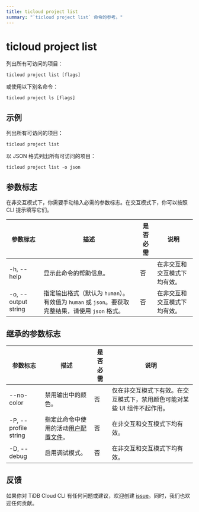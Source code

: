 ```yaml
---
title: ticloud project list
summary: "`ticloud project list` 命令的参考。"
---
```


# ticloud project list

列出所有可访问的项目：

```shell
ticloud project list [flags]
```

或使用以下别名命令：

```shell
ticloud project ls [flags]
```

## 示例

列出所有可访问的项目：

```shell
ticloud project list
```

以 JSON 格式列出所有可访问的项目：

```shell
ticloud project list -o json
```

## 参数标志

在非交互模式下，你需要手动输入必需的参数标志。在交互模式下，你可以按照 CLI 提示填写它们。

| 参数标志             | 描述                                                                                                | 是否必需 | 说明                                                 |
|---------------------|-----------------------------------------------------------------------------------------------------|----------|------------------------------------------------------|
| -h, --help          | 显示此命令的帮助信息。                                                                               | 否       | 在非交互和交互模式下均有效。                         |
| -o, --output string | 指定输出格式（默认为 `human`）。有效值为 `human` 或 `json`。要获取完整结果，请使用 `json` 格式。    | 否       | 在非交互和交互模式下均有效。                         |

## 继承的参数标志

| 参数标志              | 描述                                                                                                | 是否必需 | 说明                                                                                                   |
|----------------------|-----------------------------------------------------------------------------------------------------|----------|--------------------------------------------------------------------------------------------------------|
| --no-color           | 禁用输出中的颜色。                                                                                   | 否       | 仅在非交互模式下有效。在交互模式下，禁用颜色可能对某些 UI 组件不起作用。                              |
| -P, --profile string | 指定此命令中使用的活动[用户配置文件](/tidb-cloud/cli-reference.md#user-profile)。                   | 否       | 在非交互和交互模式下均有效。                                                                           |
| -D, --debug          | 启用调试模式。                                                                                       | 否       | 在非交互和交互模式下均有效。                                                                           |

## 反馈

如果你对 TiDB Cloud CLI 有任何问题或建议，欢迎创建 [issue](https://github.com/tidbcloud/tidbcloud-cli/issues/new/choose)。同时，我们也欢迎任何贡献。

